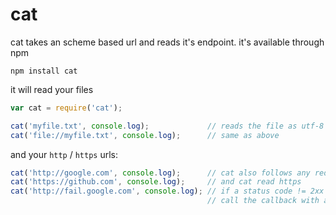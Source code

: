 # cat

cat takes an scheme based url and reads it's endpoint. it's available through npm

	npm install cat
	
it will read your files

```js
var cat = require('cat');

cat('myfile.txt', console.log);             // reads the file as utf-8 and returns it output
cat('file://myfile.txt', console.log);      // same as above
```

and your `http` / `https` urls:

```js
cat('http://google.com', console.log);      // cat also follows any redirects
cat('https://github.com', console.log);     // and cat read https
cat('http://fail.google.com', console.log); // if a status code != 2xx is received it will 
                                            // call the callback with an error.

```